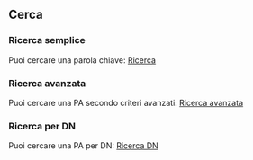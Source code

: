 ## Cerca

### Ricerca semplice

Puoi cercare una parola chiave: [Ricerca][]

### Ricerca avanzata

Puoi cercare una PA secondo criteri avanzati: [Ricerca avanzata][]

### Ricerca per DN

Puoi cercare una PA per DN: [Ricerca DN][]

  [Ricerca]: /simple-search-form.html
  [Ricerca avanzata]: /advanced-search-form.html
  [Ricerca DN]: /dn-search-form.html
